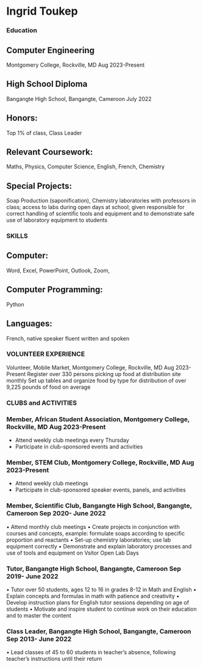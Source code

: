 # Ingrid Toukep

### Education
## Computer Engineering
Montgomery College, Rockville, MD	           			                                          Aug 2023-Present
## High School Diploma 
Bangangte High School, Bangangte, Cameroon 	                      		                      July 2022
## Honors: 
Top 1% of class, Class Leader
## Relevant Coursework: 
Maths, Physics, Computer Science, English, French, Chemistry
## Special Projects: 
Soap Production (saponification), Chemistry laboratories with professors in class; access to labs during open days at school; given responsible for correct handling of scientific tools and equipment and to demonstrate safe use of laboratory equipment to students
### SKILLS
## Computer: 
Word, Excel, PowerPoint, Outlook, Zoom, 
## Computer Programming: 
Python 
## Languages: 
French, native speaker fluent written and spoken
### VOLUNTEER EXPERIENCE
Volunteer, Mobile Market, Montgomery College, Rockville, MD 			                            Aug 2023-Present
Register over 330 persons picking up food at distribution site monthly
Set up tables and organize food by type for distribution of over 9,225 pounds of food on average 
### CLUBS and ACTIVITIES

### Member, African Student Association, Montgomery College, Rockville, MD 	                  Aug 2023-Present
-	Attend weekly club meetings every Thursday
-	Participate in club-sponsored events and activities 

### Member, STEM Club, Montgomery College, Rockville, MD 		 		                              Aug 2023-Present
-	Attend weekly club meetings 
-	Participate in club-sponsored speaker events, panels, and activities 

### Member, Scientific Club, Bangangte High School, Bangangte, Cameroon			                  Sep 2020- June 2022
•	Attend monthly club meetings
•	Create projects in conjunction with courses and concepts, example: formulate soaps according to specific proportion and reactants 
•	Set-up chemistry laboratories; use lab equipment correctly 
•	Demonstrate and explain laboratory processes and use of tools and equipment on Vsitor Open Lab Days

### Tutor, Bangangte High School, Bangangte, Cameroon   					                            Sep 2019- June 2022
•	Tutor over 50 students, ages 12 to 16 in grades 8-12 in Math and English
•	Explain concepts and formulas in math with patience and creativity
•	Develop instruction plans for English tutor sessions depending on age of students
•	Motivate and inspire student to continue work on their education and to master the content 
### Class Leader, Bangangte High School, Bangangte, Cameroon   				                        Sep 2013- June 2022
•	Lead classes of 45 to 60 students in teacher’s absence, following teacher’s instructions until their return 






